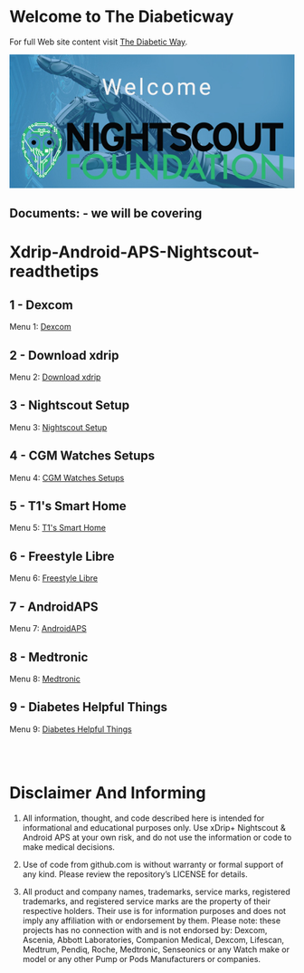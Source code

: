 <!-- this is on github server!
docs made by D.Galloway 2019- 2021-->


# Welcome to The Diabeticway

For full Web site content visit [The Diabetic Way](https://www.thediabeticway.co.uk/index.php/en/).

<img src="img/welcome_Finger _robot_intro_611x286.jpg" alt="alt text" title="Welcome to Cyb netics Docss" />

## Documents: - we will be covering

# Xdrip-Android-APS-Nightscout-readthetips


## 1 - Dexcom
Menu 1: <a href="https://atlas-night-out.github.io/xdrip-Nightscout-AAPS/user-guide/Dexcom/Userguide/">Dexcom</a>

## 2 - Download xdrip
Menu 2: <a href="https://atlas-night-out.github.io/Xdrip-AndroidAps-Nightscout-readthetips/xdrip/xdrip%20-%20Download/">Download xdrip</a> 

##  3 - Nightscout Setup
Menu 3: <a href="https://atlas-night-out.github.io/Xdrip-AndroidAps-Nightscout-readthetips/Nightscout/Setting_up_Github_Account_part1/">Nightscout Setup</a> 

##  4 - CGM Watches Setups
Menu 4: <a href="https://atlas-night-out.github.io/Xdrip-AndroidAps-Nightscout-readthetips/watches/Watches/">CGM Watches Setups</a>

## 5 - T1's Smart Home
Menu 5: <a href="https://atlas-night-out.github.io/xdrip-Nightscout-AAPS/user-guide/Alexa/T1_Pro_Cube/Aqara%20T1%20Pro%20cube%20Setup%20to%20Echo%20Show/">T1's Smart Home</a>

## 6 - Freestyle Libre
Menu 6: <a href="https://atlas-night-out.github.io/xdrip-Nightscout-AAPS/user-guide/FreestyleLibre/How_to_setup_FreeStyle_Libre_2/">Freestyle Libre</a>

## 7 - AndroidAPS
Menu 7: <a href="https://atlas-night-out.github.io/xdrip-Nightscout-AAPS/user-guide/AndroidAPS/Disclaimer%20and%20Warning/">AndroidAPS</a>

## 8 - Medtronic
Menu 8: <a href="https://atlas-night-out.github.io/xdrip-Nightscout-AAPS/user-guide/Medtronic/Disclaimer%20and%20Warning/">Medtronic</a>

##  9 - Diabetes Helpful Things
Menu 9: <a href="https://atlas-night-out.github.io/xdrip-Nightscout-AAPS/user-guide/Helpful/Helplinks/">Diabetes Helpful Things</a> 



<br><br>
# Disclaimer And Informing
1.	All information, thought, and code described here is intended for informational and educational purposes only. Use xDrip+ Nightscout & Android APS at your own risk, and do not use the information or code to make medical decisions.<br>

2.	Use of code from github.com is without warranty or formal support of any kind. Please review the repository’s LICENSE for details.<br>

3.	All product and company names, trademarks, service marks, registered trademarks, and registered service marks are the property of their respective holders. Their use is for information purposes and does not imply any affiliation with or endorsement by them.
Please note: these projects has no connection with and is not endorsed by: Dexcom, Ascenia, Abbott Laboratories, Companion Medical, Dexcom, Lifescan, Medtrum, Pendiq, Roche, Medtronic, Senseonics or any Watch make or model or any other Pump or Pods Manufacturers or companies.
<br><br>
<br><br>

<br><br>






    
